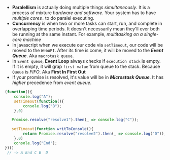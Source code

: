 - **Paralellism** is actually doing multiple things _simultaneously_. It is a process of mixture _hardware and software_. Your system has to have _multiple cores__ 
to do paralel executing.
- **Concurrency** is when two or more tasks can start, run, and complete in overlapping time periods. It doesn't necessarily mean they'll ever both be running at the same instant. For example, _multitasking on a single-core machine_
- In javascript when we execute our code via `setTimeout`, our code will be moved to the `WebAPI`. After its time is come,
it will be moved to the ***Event Queue***. Aka `macrotask queue`.
- In `Event queue`, **Event Loop** always checks if `execution stack` is empty. If it is empty, it will grap `first value` from queue to the stack. Because `Queue` 
is _FIFO_. Aka **First In First Out**
- If your promise is resolved, it's value will be in ***Microstask Queue***. It has _higher_ precedence from _event queue_. 


```javascript
(function(){
    console.log("A");
    setTimeout(function(){
        console.log("B");
    },0)

   Promise.resolve("resolve1").then(_ => console.log("C"));

   setTimeout(function writToConsole(){
        return Promise.resolve("resolve2").then(_ => console.log("D"));
    },0)
    console.log("End");
})()
 // -> A End C B  D
```

